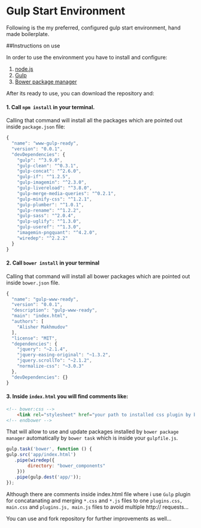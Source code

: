 # Gulp Start Environment

Following is the my preferred, configured gulp start environment, hand made boilerplate.

##Instructions on use

In order to use the environment you have to install and configure:

1. [node.js](https://nodejs.org/en/)
2. [Gulp](https://github.com/gulpjs/gulp/blob/master/docs/getting-started.mdgulp)
3. [Bower package manager](http://bower.io/)

After its ready to use, you can download the repository and:

#### 1. Call `npm install` in your terminal.

Calling that command will install all the packages which are pointed out inside `package.json` file:

```js
{
  "name": "www-gulp-ready",
  "version": "0.0.1",
  "devDependencies": {
    "gulp": "^3.9.0",
    "gulp-clean": "^0.3.1",
    "gulp-concat": "^2.6.0",
    "gulp-if": "^1.2.5",
    "gulp-imagemin": "^2.3.0",
    "gulp-livereload": "^3.8.0",
    "gulp-merge-media-queries": "^0.2.1",
    "gulp-minify-css": "^1.2.1",
    "gulp-plumber": "^1.0.1",
    "gulp-rename": "^1.2.2",
    "gulp-sass": "^2.0.4",
    "gulp-uglify": "^1.3.0",
    "gulp-useref": "^1.3.0",
    "imagemin-pngquant": "^4.2.0",
    "wiredep": "^2.2.2"
  }
}
```

#### 2. Call `bower install` in your terminal

Calling that command will install all bower packages which are pointed out inside `bower.json` file.

```js
{
  "name": "gulp-www-ready",
  "version": "0.0.1",
  "description": "gulp-www-ready",
  "main": "index.html",
  "authors": [
    "Alisher Makhmudov"
  ],
  "license": "MIT",
  "dependencies": {
    "jquery": "~2.1.4",
    "jquery-easing-original": "~1.3.2",
    "jquery.scrollTo": "~2.1.2",
    "normalize-css": "~3.0.3"
  },
  "devDependencies": {}
}
```

#### 3. Inside `index.html` you will find comments like:

```html
<!-- bower:css -->
    <link rel="stylesheet" href="your path to installed css plugin by bower" />
<!-- endbower -->
```

That will allow to use and update packages installed by `bower package manager` automatically by `bower task` which is inside your `gulpfile.js`.

```js
gulp.task('bower', function () {
gulp.src('app/index.html')
   .pipe(wiredep({
	   	directory: "bower_components"
	}))
   .pipe(gulp.dest('app/'));
});
```

Although there are comments inside index.html file where i use `Gulp` plugin for concatanating and merging `*.css` and `*.js` files to one `plugins.css, main.css` and  `plugins.js, main.js` files to avoid multiple http:// requests...

You can use and fork repository for further improvements as well...
